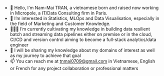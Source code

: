 - 👋 Hello, I'm Nam-Mai TRAN, a vietnamese born and raised now working in Micropole, a IT/Data Consulting firm in Paris.
- 👀 I’m interested in Statistics, MLOps and Data Visualisation, especially in the field of Marketing and Customer Knowledge.
- 👩🏽‍💻 I’m currently cultivating my knowledge in building data resilient batch and streaming data pipelines either on premise or in the cloud, CI/CD and version control aiming to become a full-stack analytics/data engineer
- 🦾 I will be sharing my knowledge about my domains of interest as well as my journey to achieve that goal
- 📫 You can reach me at tnmai0709@gmail.com in Vietnamese, English or French for any project collaboration or professional matters

<!---
trannammai/trannammai is a ✨ special ✨ repository because its `README.md` (this file) appears on your GitHub profile.
You can click the Preview link to take a look at your changes.
--->
